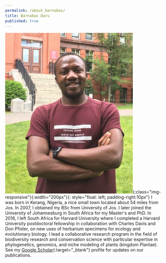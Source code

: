 ```yaml
---
permalink: /about_barnabas/
title: Barnabas Daru
published: true
---
```


![image-title-here](/assets/images/barnabas.jpg){:class="img-responsive"}{:width="200px"}{: style="float: left; padding-right:10px"}
I was born in Kerang, Nigeria, a nice small town located about 54 miles from Jos. In 2007, I obtained my BSc from University of Jos. I later joined the University of Johannesburg in South Africa for my Master's and PhD. In 2016, I left South Africa for Harvard University where I completed a Harvard University postdoctoral fellowship in collaboration with Charles Davis and Don Pfister, on new uses of herbarium specimens for ecology and evolutionary biology.
I lead a collaborative research program in the field of biodiversity research and conservation science with particular expertise in phylogenetics, genomics, and niche modeling of plants (kingdom Plantae). See my [Google Scholar](https://scholar.google.com/citations?user=I8fP-c4AAAAJ&hl=en){:target="_blank"} profile for updates on our publications.


